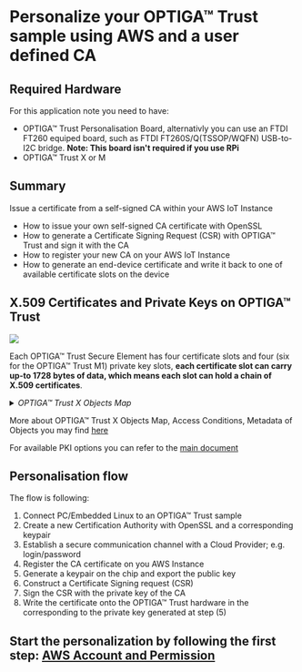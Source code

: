 # Personalize your OPTIGA™ Trust sample using AWS and a user defined CA 

## Required Hardware
For this application note you need to have:
* OPTIGA™ Trust Personalisation Board, alternativly you can use an FTDI FT260 equiped board, such as FTDI FT260S/Q(TSSOP/WQFN) USB-to-I2C bridge. __Note: This board isn't required if you use RPi__
* OPTIGA™ Trust X or M

## Summary
Issue a certificate from a self-signed CA within your AWS IoT Instance
* How to issue your own self-signed CA certificate with OpenSSL
* How to generate a Certificate Signing Request (CSR) with OPTIGA™ Trust and sign it with the CA
* How to register your new CA on your AWS IoT Instance
* How to generate an end-device certificate and write it back to one of available certificate slots on the device

## X.509 Certificates and Private Keys on OPTIGA™ Trust

![](https://github.com/Infineon/Assets/blob/master/Pictures/optiga_trust_m_and_trust_x.jpg)

Each OPTIGA™ Trust Secure Element has four certificate slots and four (six for the OPTIGA™ Trust M1) private key slots, **each certificate slot can carry up-to 1728 bytes of data, which means each slot can hold a chain of X.509 certificates**.

<details>
   <summary> <em> OPTIGA™ Trust X Objects Map </em> </summary>
   <img src="https://github.com/Infineon/Assets/raw/master/Pictures/optiga_trust_x_ac_metadata.png" >
</details>

More about OPTIGA™ Trust X Objects Map, Access Conditions, Metadata of Objects you may find [here](https://github.com/Infineon/optiga-trust-x/wiki/Metadata-and-Access-Conditions)

For available PKI options you can refer to the [main document](../README.md)

## Personalisation flow

The flow is following:
1. Connect PC/Embedded Linux to an OPTIGA™ Trust sample
1. Create a new Certification Authority with OpenSSL and a corresponding keypair
1. Establish a secure communication channel with a Cloud Provider; e.g. login/password
1. Register the CA certificate on you AWS Instance
1. Generate a keypair on the chip and export the public key
1. Construct a Certificate Signing request (CSR)
1. Sign the CSR with the private key of the CA
1. Write the certificate onto the OPTIGA™ Trust hardware in the corresponding to the private key generated at step (5)

## Start the personalization by following the first step: [AWS Account and Permission](step-1-aws-account-and-permissions.md)
